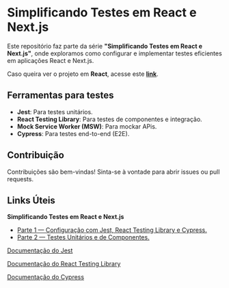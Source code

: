# Simplificando Testes em React e Next.js

Este repositório faz parte da série **"Simplificando Testes em React e Next.js"**, onde exploramos como configurar e implementar testes eficientes em aplicações React e Next.js.

Caso queira ver o projeto em **React**, acesse este **[link](https://github.com/MariaEmiliaAlcantara/blog-frontend-tests-react)**.

## Ferramentas para testes
- **Jest**: Para testes unitários.
- **React Testing Library**: Para testes de componentes e integração.
- **Mock Service Worker (MSW)**: Para mockar APis. 
- **Cypress**: Para testes end-to-end (E2E).

## Contribuição

Contribuições são bem-vindas! Sinta-se à vontade para abrir issues ou pull requests.

## Links Úteis

**Simplificando Testes em React e Next.js**  
* [Parte 1 — Configuração com Jest, React Testing Library e Cypress.](https://medium.com/@mariaemilia.dev/simplificando-testes-em-react-e-next-js-configuração-com-jest-react-testing-library-e-cypress-c616b40dc8ab)
* [Parte 2 — Testes Unitários e de Componentes.](https://medium.com/@mariaemilia.dev/simplificando-testes-em-react-e-next-js-testes-unit%C3%A1rios-e-de-componentes-988a3ad7e45f)

[Documentação do Jest](https://jestjs.io/)  

[Documentação do React Testing Library](https://testing-library.com/docs/react-testing-library/intro/)  

[Documentação do Cypress](https://docs.cypress.io/app/get-started/why-cypress)
